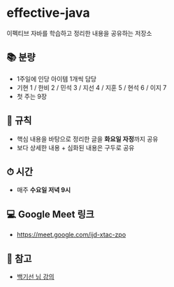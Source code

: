 # effective-java
이펙티브 자바를 학습하고 정리한 내용을 공유하는 저장소

## 📚 분량
- 1주일에 인당 아이템 1개씩 담당
- 기현 1 / 한비 2 / 민석 3 / 지선 4 / 지훈 5 / 현석 6 / 이지 7
- 첫 주는 9장

## 📍 규칙
- 핵심 내용을 바탕으로 정리한 글을 **화요일 자정**까지 공유
- 보다 상세한 내용 + 심화된 내용은 구두로 공유

## ⏱ 시간
- 매주 **수요일 저녁 9시**

## 💻 Google Meet 링크
- https://meet.google.com/ijd-xtac-zpo

## 📎 참고
- [백기선 님 강의](https://www.youtube.com/playlist?list=PLfI752FpVCS8e5ACdi5dpwLdlVkn0QgJJ)
